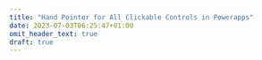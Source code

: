 ```yaml
---
title: "Hand Pointer for All Clickable Controls in Powerapps"
date: 2023-07-03T06:25:47+01:00
omit_header_text: true
draft: true
---
```


